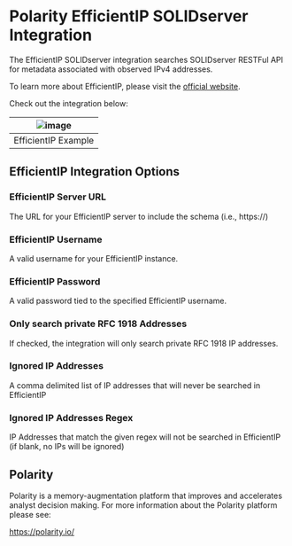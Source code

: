 # Polarity EfficientIP SOLIDserver Integration

The EfficientIP SOLIDserver integration searches SOLIDserver RESTFul API for metadata associated with observed IPv4 addresses.


To learn more about EfficientIP, please visit the [official website](https://www.efficientip.com/).

Check out the integration below: 

| ![image](https://user-images.githubusercontent.com/22529325/86610974-0a6d3300-bf7c-11ea-850c-bb3ebdceb403.png) |
|---|
|EfficientIP Example|

## EfficientIP Integration Options

### EfficientIP Server URL

The URL for your EfficientIP server to include the schema (i.e., https://)

### EfficientIP Username

A valid username for your EfficientIP instance.

### EfficientIP Password

A valid password tied to the specified EfficientIP username.

### Only search private RFC 1918 Addresses
     
If checked, the integration will only search private RFC 1918 IP addresses.

### Ignored IP Addresses

A comma delimited list of IP addresses that will never be searched in EfficientIP

### Ignored IP Addresses Regex

IP Addresses that match the given regex will not be searched in EfficientIP (if blank, no IPs will be ignored)

## Polarity

Polarity is a memory-augmentation platform that improves and accelerates analyst decision making. For more information about the Polarity platform please see:

https://polarity.io/
